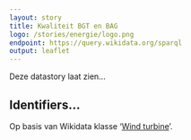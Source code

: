 ```yaml
---
layout: story
title: Kwaliteit BGT en BAG
logo: /stories/energie/logo.png
endpoint: https://query.wikidata.org/sparql
output: leaflet
---
```


Deze datastory laat zien...

## Identifiers...

Op basis van Wikidata klasse ‘<a
href="http://www.wikidata.org/entity/Q49833">Wind turbine</a>’.

<div data-query data-query-sparql="10-turbine.rq"></div>
